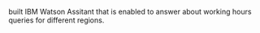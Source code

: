 built IBM Watson Assitant that is enabled to answer about working hours queries for different regions.
